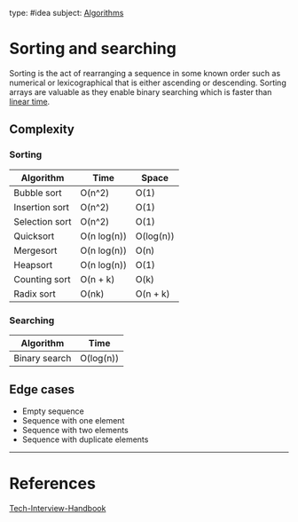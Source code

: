 type: #idea
subject: [Algorithms](Algorithms.md)
<!-- Subject should be a hub note -->
# Sorting and searching

Sorting is the act of rearranging a sequence in some known order such as numerical or lexicographical that is either ascending or descending. Sorting arrays are valuable as they enable binary searching which is faster than [linear time](Linear-functions.md).

## Complexity

### Sorting

| Algorithm | Time | Space |
|-----------|------|-------|
| Bubble sort | O(n^2) | O(1) |
| Insertion sort | O(n^2) | O(1) |
| Selection sort | O(n^2) | O(1) |
| Quicksort | O(n log(n)) | O(log(n)) |
| Mergesort | O(n log(n)) | O(n) |
| Heapsort | O(n log(n)) | O(1) |
| Counting sort | O(n + k) | O(k) |
| Radix sort | O(nk) | O(n + k) |

### Searching

| Algorithm | Time | 
|-----------|------|
| Binary search | O(log(n)) |

## Edge cases

- Empty sequence
- Sequence with one element
- Sequence with two elements
- Sequence with duplicate elements

---
# References
[Tech-Interview-Handbook](Tech-Interview-Handbook.md)
